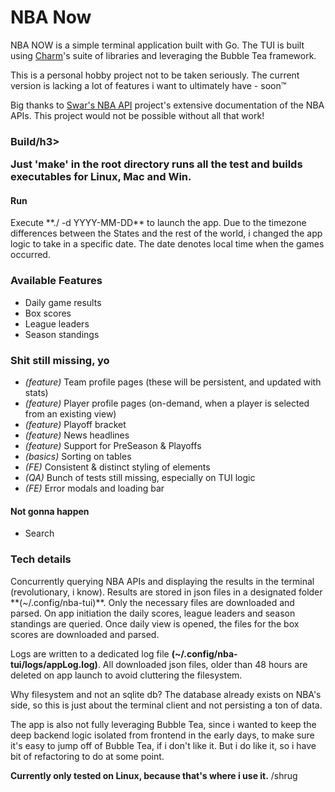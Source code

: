 <h1>NBA Now</h1>

NBA NOW is a simple terminal application built with Go. 
The TUI is built using [Charm](https://charm.sh)'s suite of libraries and leveraging the Bubble Tea framework.

This is a personal hobby project not to be taken seriously. The current version is lacking a lot of features i want to ultimately
have - soon:tm:

Big thanks to [Swar's NBA API](https://github.com/swar/nba_api) project's 
extensive documentation of the NBA APIs. This project would not be possible
without all that work!


<h3>Build/h3>

Just 'make' in the root directory runs all the test and builds executables for Linux, Mac and Win.

<h4>Run</h4>
Execute **./<binary> -d YYYY-MM-DD** to launch the app. Due to the timezone differences between the States
and the rest of the world, i changed the app logic to take in a specific date. The date
denotes local time when the games occurred.

<h3>Available Features</h3>

* Daily game results
* Box scores
* League leaders
* Season standings


<h3>Shit still missing, yo</h3>

* _(feature)_ Team profile pages (these will be persistent, and updated with stats)
* _(feature)_ Player profile pages (on-demand, when a player is selected from an existing view)
* _(feature)_ Playoff bracket
* _(feature)_ News headlines
* _(feature)_ Support for PreSeason & Playoffs
* _(basics)_ Sorting on tables
* _(FE)_ Consistent & distinct styling of elements
* _(QA)_ Bunch of tests still missing, especially on TUI logic
* _(FE)_ Error modals and loading bar


<h4>Not gonna happen</h4>

* Search


<h3>Tech details</h3> 
Concurrently querying NBA APIs and displaying the results in the terminal (revolutionary, i know).
Results are stored in json files in a designated folder **(~/.config/nba-tui)**. Only the necessary files are downloaded
and parsed. On app initiation the daily scores, league leaders and season standings are queried. Once daily view
is opened, the files for the box scores are downloaded and parsed.

Logs are written to a dedicated log file **(~/.config/nba-tui/logs/appLog.log)**. All downloaded json files, older than 48 hours
are deleted on app launch to avoid cluttering the filesystem.

Why filesystem and not an sqlite db? The database already exists on NBA's side, so this is just about the terminal client and not
persisting a ton of data.

The app is also not fully leveraging Bubble Tea, since i wanted to keep the deep backend logic
isolated from frontend in the early days, to make sure it's easy to jump off of Bubble Tea, if i don't like it. 
But i do like it, so i have bit of refactoring to do at some point.

**Currently only tested on Linux, because that's where i use it.** /shrug